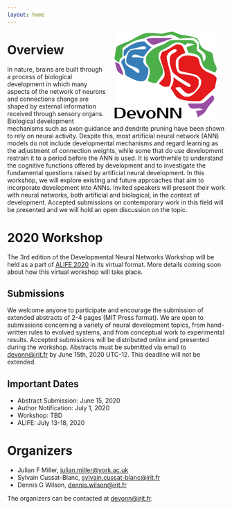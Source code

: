 ```yaml
---
layout: home
---
```


<img src="img/devonn_logo.png" height="200px" width="auto" align="right" hspace="20">

# Overview

In nature, brains are built through a process of biological development in which
many aspects of the network of neurons and connections change are shaped by
external information received through sensory organs. Biological development
mechanisms such as axon guidance and dendrite pruning have been shown to rely on
neural activity. Despite this, most artificial neural network (ANN) models do
not include developmental mechanisms and regard learning as the adjustment of
connection weights, while some that do use development restrain it to a period
before the ANN is used. It is worthwhile to understand the cognitive functions
offered by development and to investigate the fundamental questions raised by
artificial neural development. In this workshop, we will explore existing and
future approaches that aim to incorporate development into ANNs. Invited
speakers will present their work with neural networks, both artificial and
biological, in the context of development. Accepted submissions on contemporary
work in this field will be presented and we will hold an open discussion on the
topic.

# 2020 Workshop

The 3rd edition of the Developmental Neural Networks Workshop will be held as a
part of [ALIFE 2020](https://2020.alife.org/) in its virtual format. More
details coming soon about how this virtual workshop will take place.

## Submissions

We welcome anyone to participate and encourage the submission of extended
abstracts of 2-4 pages (MIT Press format). We are open to submissions
concerning a variety of neural development topics, from hand-written rules to
evolved systems, and from conceptual work to experimental results. Accepted
submissions will be distributed online and presented during the workshop.
Abstracts must be submitted via email to
[devonn@irit.fr](mailto:devonn@irit.fr) by June 15th, 2020 UTC-12. This
deadline will not be extended.

## Important Dates

+ Abstract Submission: June 15, 2020
+ Author Notification: July 1, 2020
+ Workshop: TBD
+ ALIFE: July 13-18, 2020

# Organizers

+ Julian F Miller, [julian.miller@york.ac.uk](mailto:&#106;&#117;&#108;&#105;&#097;&#110;&#046;&#109;&#105;&#108;&#108;&#101;&#114;&#064;&#121;&#111;&#114;&#107;&#046;&#097;&#099;&#046;&#117;&#107;)
+ Sylvain Cussat-Blanc, [sylvain.cussat-blanc@irit.fr](mailto:&#115;&#121;&#108;&#118;&#097;&#105;&#110;&#046;&#099;&#117;&#115;&#115;&#097;&#116;&#045;&#098;&#108;&#097;&#110;&#099;&#064;&#105;&#114;&#105;&#116;&#046;&#102;&#114;)
+ Dennis G Wilson, [dennis.wilson@irit.fr](mailto:&#100;&#101;&#110;&#110;&#105;&#115;&#046;&#119;&#105;&#108;&#115;&#111;&#110;&#064;&#105;&#114;&#105;&#116;&#046;&#102;&#114;)

The organizers can be contacted at [devonn@irit.fr](mailto:devonn@irit.fr).
